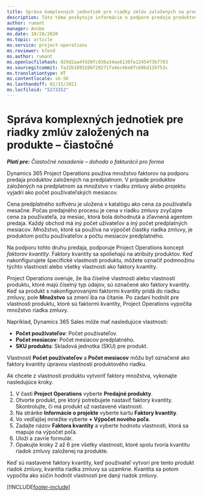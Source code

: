 ```yaml
---
title: Správa komplexných jednotiek pre riadky zmlúv založených na produkte – čiastočné
description: Táto téma poskytuje informácie o podpore predaja produktov založených na predplatnom.
author: rumant
manager: Annbe
ms.date: 10/28/2020
ms.topic: article
ms.service: project-operations
ms.reviewer: kfend
ms.author: rumant
ms.openlocfilehash: 029d2aa4fd20fc036a34ae6136fe12454f3b7703
ms.sourcegitcommit: fa32b1893286f20271fa4ec4be8fc68bd135f53c
ms.translationtype: HT
ms.contentlocale: sk-SK
ms.lasthandoff: 02/15/2021
ms.locfileid: "5273352"
---
```

# <a name="manage-complex-units-for-product-based-contract-lines---lite"></a>Správa komplexných jednotiek pre riadky zmlúv založených na produkte – čiastočné

_**Platí pre:** Čiastočné nasadenie – dohoda o fakturácii pro forma_

Dynamics 365 Project Operations používa množstvo faktorov na podporu predaja produktov založených na predplatnom. V prípade produktov založených na predplatnom sa množstvo v riadku zmluvy alebo projektu vyjadrí ako počet používateľských mesiacov.

Cena predplatného softvéru je uložená v katalógu ako cena za používateľa mesačne. Počas predajného procesu je cena v riadku zmluvy zvyčajne cena za používateľa, za mesiac, ktorá bola dohodnutá a zľavnená agentom predaja. Každý obchod má iný počet užívateľov a iný počet predplatných mesiacov. Množstvo, ktoré sa používa na výpočet čiastky riadka zmluvy, je produktom počtu používateľov a počtu mesiacov predplatného.

Na podporu tohto druhu predaja, podporuje Project Operations koncept *faktorov kvantity*. Faktory kvantity sa spoliehajú na atribúty produktov. Keď nakonfigurujete špecifické vlastnosti produktu, môžete označiť podmnožinu týchto vlastností alebo všetky vlastnosti ako faktory kvantity.

Project Operations overuje, že iba číselné vlastnosti alebo vlastnosti produktu, ktoré majú číselný typ údajov, sú označené ako faktory kvantity. Keď sa produkt s nakonfigurovanými faktormi kvantity pridá do riadku zmluvy, pole **Množstvo** sa zmení iba na čítanie. Po zadaní hodnôt pre vlastnosti produktu, ktoré sú faktormi kvantity, Project Operations vypočíta množstvo riadka zmluvy.

Napríklad, Dynamics 365 Sales môže mať nasledujúce vlastnosti:

- **Počet používateľov**: Počet používateľov.
- **Počet mesiacov**: Počet mesiacov predplatného.
- **SKU produktu**: Skladová jednotka (SKU) pre produkt.

Vlastnosti **Počet používateľov** a **Počet mesiacov** môžu byť označené ako faktory kvantity úpravou vlastnosti produktového riadku.

Ak chcete z vlastností produktu vytvoriť faktory množstva, vykonajte nasledujúce kroky.

1. V časti **Project Operations** vyberte **Predajné produkty**.
2. Otvorte produkt, pre ktorý potrebujete nastaviť faktory kvantity. Skontrolujte, či má produkt už nastavené vlastnosti.
3. Na stránke **Informácie o projekte** vyberte kartu **Faktory kvantity**.
4. Vo vedľajšej mriežke vyberte **+ Výpočet nového poľa**.
5. Zadajte názov **Faktora kvantity** a vyberte hodnotu vlastnosti, ktorá sa mapuje na výpočet poľa.
6. Uloží a zavrie formulár.
7. Opakujte kroky 2 až 6 pre všetky vlastnosti, ktoré spolu tvoria kvantitu riadok zmluvy založenej na produkte.

Keď sú nastavené faktory kvantity, keď používateľ vytvorí pre tento produkt riadok zmluvy, kvantita riadka zmluvy sa uzamkne. Kvantita sa potom vypočíta ako súčin hodnôt vlastností pre daný riadok zmluvy.


[!INCLUDE[footer-include](../../includes/footer-banner.md)]